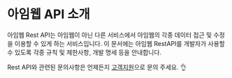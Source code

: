 # 아임웹 API 소개

아임웹 Rest API는 아임웹이 아닌 다른 서비스에서 아임웹의 각종 데이터 접근 및 수정을 이용할 수 있게 하는 서비스입니다. 이 문서에는 아임웹 RestAPI를 개발자가 사용할 수 있도록 각종 규칙 및 제한사항, 개발 명세 등을 안내합니다.

Rest API와 관련된 문의사항은 언제든지 [고객지원](https://imweb.me/customer)으로 문의 주세요. 👌

